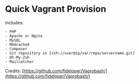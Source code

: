 # Quick Vagrant Provision

Includes:

    - PHP
    - Apache or Nginx
    - MySQL
    - Memcached
    - Composer
    - Git repository in [ssh://user@ip/var/repo/servername.git]
    - Oh-My-Zsh
    - Mailcatcher

Credits: [https://github.com/fideloper/Vaprobash/](https://github.com/fideloper/Vaprobash/)
